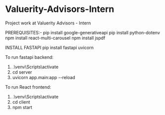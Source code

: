 # Valuerity-Advisors-Intern
Project work at Valuerity Advisors - Intern

PREREQUISITES:-
    pip install google-generativeapi
    pip install python-dotenv
    npm install react-multi-carousel
    npm install jspdf

INSTALL FASTAPI 
    pip install fastapi uvicorn

To run fastapi backend: 
1. .\venv\Scripts\activate
2. cd server
3. uvicorn app.main:app --reload

To run React frontend:
1. .\venv\Scripts\activate
2. cd client
3. npm start
    
